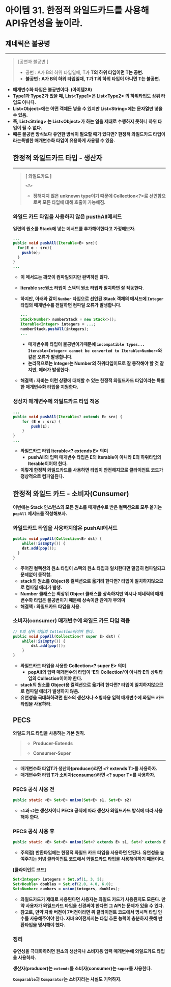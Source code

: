 # 아이템 31. 한정적 와일드카드를 사용해 API유연성을 높이라.

## 제네릭은 불공병

---

>  [공변과 불공변 ]
>
> - 공변  : A가 B의 하위 타입일때, T<A>가  T<B>의 하위 타입이면  T는 공변.
> - 불공변 : A가 B의 하위 타입일때, T<A>가  T<B>의 하위 타입이 아니면  T는 불공변.

- 매개변수화 타입은 불공변이다. (아이템28)
-  Type1과 Type2가 있을 때, List<Type1<Type1>>은 List<Type2<Type2>> 의 하위타입도 상위 타입도 아니다.
  - List<Object<Object>>에는 어떤 객체든 넣을 수 있지만 List<String<String>>에는 문자열만 넣을 수 있음.
  - 즉,  List<String<String>> 는 List<Object<Object>>가 하는 일을 제대로 수행하지 못하니 하위 타입이 될 수 없다.
- 때론 불공변 방식보다 유연한 방식이 필요할 때가 있다면? **한정적 와일드카드 타입**이라는특별한 매개변수화 타입이 유용하게 사용될 수 있음.



## 한정적 와일드카드 타입 - 생산자

-----

> [ 와일드카드 ]
>
> ```
> <?>
> ```
> - 정해지지 않은 unknown type이기 때문에  Collection<?>로 선언함으로써 모든 타입에 대해 호출이 가능해짐.

### 와일드 카드 타입을 사용하지 않은 pusthAll메서드

 일련의 원소를 Stack에 넣는 메서드를 추가해야한다고 가정해보자. 

```java
...
public void pushAll(Iterable<E> src){
  for(E e : src){
    push(e);
  }
}
...
```

- 이 메서드는 꺠끗이 컴파일되지만 완벽하진 않다.

- Iterable src원소 타입이 스택의 원소 타입과 일치하면 잘 작동한다.

- 하지만, 아래와 같이 `Number` 타입으로 선언된 Stack 객체의 메서드에 `Integer` 타입의 매개변수를 전달하면 컴파일 오류가 발생합니다. 

  ``` java
  ...
  Stack<Number> numberStack = new Stack<>();
  Iterable<Integer> integers = ...;
  numberStack.pushAll(integers);
  ...
  ```

  - 매개변수화 타입이 불공변이기때문에 `incompatible types... Iterable<Integer> cannot be converted to Iterable<Number>`와 같은 오류가 발생합니다.
  - 논리적으로는 Integer는 Number의 하위타입이므로 잘 동작해야 할 것 같지만, 에러가 발생한다.

- 해결책 : 자바는 이런 상황에 대처할 수 있는 **한정적 와일드카드 타입**이라는 특별한 매개변수화 타입을 지원한다.

### 생상자 매개변수에 와일드카드 타입 적용

```java
...
public void pushAll(Iterable<? extends E> src) {
    for (E e : src) {
        push(E);
    }
}
...
```

- 와일드카드 타입 **Iterable<? extends E>** 의미
  - pushAll의 입력 매개변수 타입은 E의 Iterable이 아니라 **E의 하위타입의 Iterable**이어야 한다.
- 이렇게 한정적 와일드카드를 사용하면 타입이 안전해지므로 클라이언트 코드가 정상적으로 컴파일된다.



## 한정적 와일드 카드 - 소비자(Cunsumer)

이번에는 Stack 인스턴스의 모든 원소를 매개변수로 받은 컬렉션으로 모두 옮기는 `popAll` 메서드를 작성해보자.

### 와일드카드 타입을 사용하지않은 pushAll메서드 

```java
public void popAll(Collection<E> dst) {
	while(!isEmpty()) {
  	dst.add(pop());
  }
}
```

- 주어진 컬렉션의 원소 타입이 스택의 원소 타입과 일치한다면 말끔히 컴파일되고 문제없이 동작함.
- stack<Number>의 원소를 Object용 컬렉션으로 옮기려 한다면? 타입이 일치하지않으므로 컴파일 에러가 발생.
- Number 클래스는 최상위 Object 클래스를 상속하지만 역시나 제네릭의 **매개변수화 타입은 불공변**이기 때문에 **상속이란 관계가 무의미**
- 해결책 : **와일드카드 타입**을 사용.

### 소비자(consumer) 매개변수에 와일드 카드 타입 적용

```java
// E의 상위 타입의 Collection이어야 한다.
public void popAll(Collection<? super E> dst) {
    while(!isEmpty()) {
        dst.add(pop());
    }
}
```

- 와일드카드 타입을 사용한 **Collection<? super E>** 의미
  - popAll의 입력 매개변수의 타입이 'E의 Collection'이 아니라 **E의 상위타입의 Collection**이어야 한다.
- stack<Number>의 원소를 Object용 컬렉션으로 옮기려 한다면? 타입이 일치하지않으므로 컴파일 에러가 발생하지 않음.
- **유연성을 극대화하려면 원소의 생산자나 소빙자용 입력 매개변수에 와일드 카드 타입을 사용하라.**

## PECS

와일드 카드 타입을 사용하는 기본 원칙.

> - Producer-Extends
>
> - Consumer-Super

****

- 매개변수화 타입T가 생산자(producer)라면 <? extends T>를 사용하자.
- 매개변수화 타입 T가 소비자(consumer)라면 <? super T>를 사용하자.

### PECS 공식 사용 전

```java
public static <E> Set<E> union(Set<E> s1, Set<E> s2)
```

- `s1`과 `s2`는 생산자이니 PECS 공식에 따라 생산자 와일드카드 방식에 따라 사용해야 한다.

### PECS 공식 사용 후

```java
public static <E> Set<E> union(Set<? extends E> s1, Set<? extends E> s2)
```

- 주의점) 반환타입에는 한정적 와일드 카드 타입을 사용하면 안된다. 유연성을 높여주기는 커녕 클라이언트 코드에서 와일드카드 타입을 사용해야하기 때문이다.

**[클라이언트 코드]**

```java
Set<Integer> integers = Set.of(1, 3, 5);
Set<Double> doubles = Set.of(2.0, 4.0, 6.0);
Set<Number> numbers = union(integers, doubles);
```

- 와일드카드가 제대로 사용된다면 사용자는 와일드 카드가 사용된지도 모른다. 만약 사용자가 와일드카드 타입을 신경써야 한다면 그 API는 문제가 있을 수 있다.
- 참고로, 만약 자바 버전이 7버전이라면 위 클라이언트 코드에서 명시적 타입 인수를 사용해주어야 한다. 자바 8이전까지는 타입 추론 능력이 충분하지 못해 반환타입을 명시해야 했다.




### 정리

유연성을 극대화하려면 원소의 생산자나 소비자용 입력 매개변수에 와일드카드 타입을 사용하자. 

생산자(producer)는 `extends`를 소비자(consumer)는 `super`를 사용한다. 

`Comparable`과 `Comparator`는 소비자라는 사실도 기억하자.
